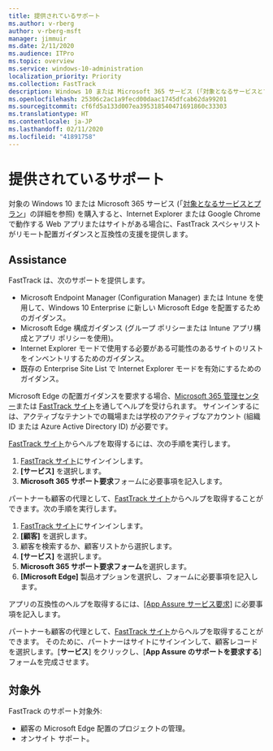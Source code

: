 ```yaml
---
title: 提供されているサポート
ms.author: v-rberg
author: v-rberg-msft
manager: jimmuir
ms.date: 2/11/2020
ms.audience: ITPro
ms.topic: overview
ms.service: windows-10-administration
localization_priority: Priority
ms.collection: FastTrack
description: Windows 10 または Microsoft 365 サービス (「対象となるサービスとプラン」の詳細を参照) を購入すると、Internet Explorer または Google Chrome で動作する Web アプリまたはサイトがある場合に、FastTrack スペシャリストがリモート配置ガイダンスと互換性の支援を提供します。
ms.openlocfilehash: 25306c2ac1a9fecd00daac1745dfcab62da99201
ms.sourcegitcommit: cf6fd5a133d007ea395318540471691860c33303
ms.translationtype: HT
ms.contentlocale: ja-JP
ms.lasthandoff: 02/11/2020
ms.locfileid: "41891758"
---
```

# <a name="assistance-offered"></a>提供されているサポート

対象の Windows 10 または Microsoft 365 サービス (「[対象となるサービスとプラン](M365-eligible-services-and-plans.md)」の詳細を参照) を購入すると、Internet Explorer または Google Chrome で動作する Web アプリまたはサイトがある場合に、FastTrack スペシャリストがリモート配置ガイダンスと互換性の支援を提供します。 

## <a name="assistance"></a>Assistance

FastTrack は、次のサポートを提供します。
- Microsoft Endpoint Manager (Configuration Manager) または Intune を使用して、Windows 10 Enterprise に新しい Microsoft Edge を配置するためのガイダンス。
- Microsoft Edge 構成ガイダンス (グループ ポリシーまたは Intune アプリ構成とアプリ ポリシーを使用)。
- Internet Explorer モードで使用する必要がある可能性のあるサイトのリストをインベントリするためのガイダンス。
- 既存の Enterprise Site List で Internet Explorer モードを有効にするためのガイダンス。

Microsoft Edge の配置ガイダンスを要求する場合、[Microsoft 365 管理センター](https://go.microsoft.com/fwlink/?linkid=2032704)または [FastTrack サイト](https://go.microsoft.com/fwlink/?linkid=780698)を通してヘルプを受けられます。 サインインするには、アクティブなテナントでの職場または学校のアクティブなアカウント (組織 ID または Azure Active Directory ID) が必要です。 

[FastTrack サイト](https://go.microsoft.com/fwlink/?linkid=780698)からヘルプを取得するには、次の手順を実行します。 
1.  [FastTrack サイト](https://go.microsoft.com/fwlink/?linkid=780698)にサインインします。 
2.  **[サービス]** を選択します。
3.  **Microsoft 365 サポート要求**フォームに必要事項を記入します。
  
パートナーも顧客の代理として、[FastTrack サイト](https://go.microsoft.com/fwlink/?linkid=780698)からヘルプを取得することができます。次の手順を実行します。
1.  [FastTrack サイト](https://go.microsoft.com/fwlink/?linkid=780698)にサインインします。 
2.  **[顧客]** を選択します。
3.  顧客を検索するか、顧客リストから選択します。
4.  **[サービス]** を選択します。
5.  **Microsoft 365 サポート要求フォーム**を選択します。
6.  **[Microsoft Edge]** 製品オプションを選択し、フォームに必要事項を記入します。
 
アプリの互換性のヘルプを取得するには、[[App Assure サービス要求]](https://go.microsoft.com/fwlink/?linkid=2022721) に必要事項を記入します。

パートナーも顧客の代理として、[FastTrack サイト](https://go.microsoft.com/fwlink/?linkid=780698)からヘルプを取得することができます。 そのために、パートナーはサイトにサインインして、顧客レコードを選択します。[**サービス**] をクリックし、[**App Assure のサポートを要求する**] フォームを完成させます。

## <a name="out-of-scope"></a>対象外

FastTrack のサポート対象外:
- 顧客の Microsoft Edge 配置のプロジェクトの管理。
- オンサイト サポート。